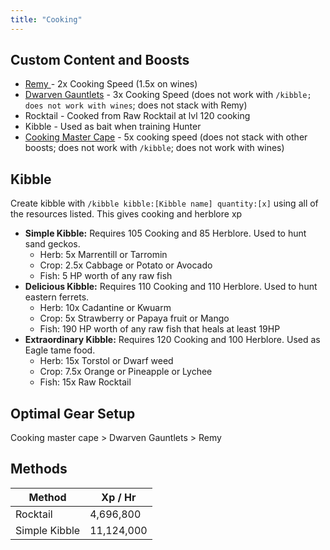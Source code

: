 ```yaml
---
title: "Cooking"
---
```


## Custom Content and Boosts

- [Remy ](/custom-items/pets)- 2x Cooking Speed (1.5x on wines)
- [Dwarven Gauntlets](../custom-items/equippables/#dwarven-tools) - 3x Cooking Speed (does not work with `/kibble; does not work with wines`; does not stack with Remy)
- Rocktail - Cooked from Raw Rocktail at lvl 120 cooking
- Kibble - Used as bait when training Hunter
- [Cooking Master Cape](../custom-items/equippables/#master-capes) - 5x cooking speed (does not stack with other boosts; does not work with `/kibble`; does not work with wines)

## Kibble

Create kibble with `/kibble kibble:[Kibble name] quantity:[x]` using all of the resources listed. This gives cooking and herblore xp

- **Simple Kibble:** Requires 105 Cooking and 85 Herblore. Used to hunt sand geckos.
  - Herb: 5x Marrentill or Tarromin
  - Crop: 2.5x Cabbage or Potato or Avocado
  - Fish: 5 HP worth of any raw fish
- **Delicious Kibble:** Requires 110 Cooking and 110 Herblore. Used to hunt eastern ferrets.
  - Herb: 10x Cadantine or Kwuarm
  - Crop: 5x Strawberry or Papaya fruit or Mango
  - Fish: 190 HP worth of any raw fish that heals at least 19HP
- **Extraordinary Kibble:** Requires 120 Cooking and 100 Herblore. Used as Eagle tame food.
  - Herb: 15x Torstol or Dwarf weed
  - Crop: 7.5x Orange or Pineapple or Lychee
  - Fish: 15x Raw Rocktail

## Optimal Gear Setup

Cooking master cape > Dwarven Gauntlets > Remy

## Methods

| Method        | Xp / Hr    |
| ------------- | ---------- |
| Rocktail      | 4,696,800  |
| Simple Kibble | 11,124,000 |
